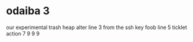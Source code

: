 # odaiba 3
our experimental trash heap
alter line 3
from the ssh key
foob line 5
ticklet action
7
9
9
9
